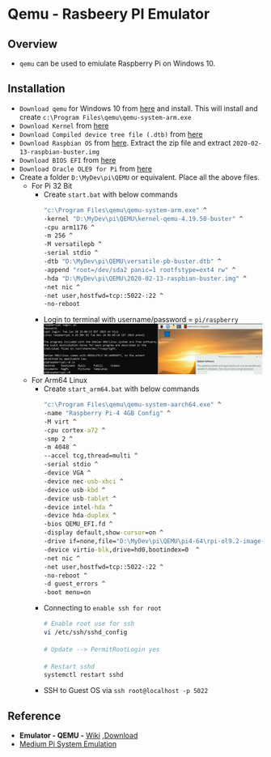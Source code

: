 # Qemu - Rasbeery PI Emulator

## Overview
- `qemu` can be used to emiulate Raspberry Pi on Windows 10.

## Installation
- `Download qemu` for Windows 10 from [here](https://qemu.weilnetz.de/w64/2023/qemu-w64-setup-20230531.exe) and install. This will install and create `c:\Program Files\qemu\qemu-system-arm.exe`
- `Download Kernel` from [here](https://github.com/dhruvvyas90/qemu-rpi-kernel/blob/master/kernel-qemu-4.19.50-buster)
- `Download Compiled device tree file (.dtb)` from [here](https://github.com/dhruvvyas90/qemu-rpi-kernel/blob/master/versatile-pb-buster.dtb)
- `Download Raspbian OS` from [here](http://downloads.raspberrypi.org/raspbian/images/raspbian-2020-02-14/2020-02-13-raspbian-buster.zip). Extract the zip file and extract `2020-02-13-raspbian-buster.img`
- `Download BIOS EFI` from [here](https://releases.linaro.org/components/kernel/uefi-linaro/16.02/release/qemu64/QEMU_EFI.fd)
- `Download Oracle OLE9 for Pi` from [here](https://www.oracle.com/linux/downloads/linux-arm-downloads.html)
- Create a folder `D:\MyDev\pi\QEMU` or equivalent. Place all the above files.
  - For Pi 32 Bit 
    - Create `start.bat` with below commands
      ```bat
      "c:\Program Files\qemu\qemu-system-arm.exe" ^
      -kernel "D:\MyDev\pi\QEMU\kernel-qemu-4.19.50-buster" ^
      -cpu arm1176 ^
      -m 256 ^
      -M versatilepb ^
      -serial stdio ^
      -dtb "D:\MyDev\pi\QEMU\versatile-pb-buster.dtb" ^
      -append "root=/dev/sda2 panic=1 rootfstype=ext4 rw" ^
      -hda "D:\MyDev\pi\QEMU\2020-02-13-raspbian-buster.img" ^
      -net nic ^
      -net user,hostfwd=tcp::5022-:22 ^
      -no-reboot 
      ```
    - Login to terminal with username/password = `pi/raspberry`   
      ![](../01-images/Emulator.png)
  - For Arm64 Linux
    - Create `start_arm64.bat` with below commands
      ```bat
      "c:\Program Files\qemu\qemu-system-aarch64.exe" ^
      -name "Raspberry Pi-4 4GB Config" ^
      -M virt ^
      -cpu cortex-a72 ^
      -smp 2 ^
      -m 4048 ^
      --accel tcg,thread=multi ^
      -serial stdio ^
      -device VGA ^
      -device nec-usb-xhci ^
      -device usb-kbd ^
      -device usb-tablet ^
      -device intel-hda ^
      -device hda-duplex ^
      -bios QEMU_EFI.fd ^
      -display default,show-cursor=on ^
      -drive if=none,file="D:\MyDev\pi\QEMU\pi4-64\rpi-ol9.2-image-20230519.img",id=hd0,cache=writeback  ^
      -device virtio-blk,drive=hd0,bootindex=0  ^
      -net nic ^
      -net user,hostfwd=tcp::5022-:22 ^
      -no-reboot ^
      -d guest_errors ^
      -boot menu=on
      ```
    - Connecting to `enable ssh for root`
      ```bash
      # Enable root use for ssh
      vi /etc/ssh/sshd_config 

      # Update --> PermitRootLogin yes

      # Restart sshd
      systemctl restart sshd
      ```
    - SSH to Guest OS via `ssh root@localhost -p 5022`
  
## Reference
- **Emulator - QEMU -** [Wiki](https://wiki.qemu.org/Main_Page) ,[Download](https://qemu.weilnetz.de/w64/2023/?C=M;O=D)
- [Medium Pi System Emulation](https://raduzaharia.medium.com/system-emulation-using-qemu-raspberry-pi-4-and-efi-87652ff203b7)

